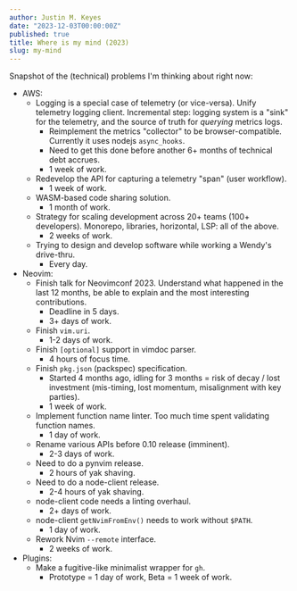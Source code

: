 ```yaml
---
author: Justin M. Keyes
date: "2023-12-03T00:00:00Z"
published: true
title: Where is my mind (2023)
slug: my-mind
---
```


Snapshot of the (technical) problems I'm thinking about right now:

- AWS:
    - Logging is a special case of telemetry (or vice-versa). Unify telemetry logging client. Incremental step: logging system is a "sink" for the telemetry, and the source of truth for _querying_ metrics logs.
        - Reimplement the metrics "collector" to be browser-compatible. Currently it uses nodejs `async_hooks`.
        - Need to get this done before another 6+ months of technical debt accrues.
        - 1 week of work.
    - Redevelop the API for capturing a telemetry "span" (user workflow).
        - 1 week of work.
    - WASM-based code sharing solution.
        - 1 month of work.
    - Strategy for scaling development across 20+ teams (100+ developers). Monorepo, libraries, horizontal, LSP: all of the above.
        - 2 weeks of work.
    - Trying to design and develop software while working a Wendy's drive-thru.
        - Every day.
- Neovim:
    - Finish talk for Neovimconf 2023. Understand what happened in the last 12 months, be able to explain and the most interesting contributions.
        - Deadline in 5 days.
        - 3+ days of work.
    - Finish `vim.uri`.
        - 1-2 days of work.
    - Finish `[optional]` support in vimdoc parser.
        - 4 hours of focus time.
    - Finish `pkg.json` (packspec) specification.
        - Started 4 months ago, idling for 3 months = risk of decay / lost investment (mis-timing, lost momentum, misalignment with key parties).
        - 1 week of work.
    - Implement function name linter. Too much time spent validating function names.
        - 1 day of work.
    - Rename various APIs before 0.10 release (imminent).
        - 2-3 days of work.
    - Need to do a pynvim release.
        - 2 hours of yak shaving.
    - Need to do a node-client release.
        - 2-4 hours of yak shaving.
    - node-client code needs a linting overhaul.
        - 2+ days of work.
    - node-client `getNvimFromEnv()` needs to work without `$PATH`.
        - 1 day of work.
    - Rework Nvim `--remote` interface.
        - 2 weeks of work.
- Plugins:
    - Make a fugitive-like minimalist wrapper for `gh`.
        - Prototype = 1 day of work, Beta = 1 week of work.
